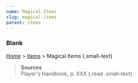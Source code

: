 ```yaml
---
name: Magical Items
slug: magical-items
parent: items
---
```

### Blank
[Home](home) > [Items](items) > Magical Items {.small-text}



> **Sources** <br/>
> Player's Handbook, p. XXX
{.read .small-text}
